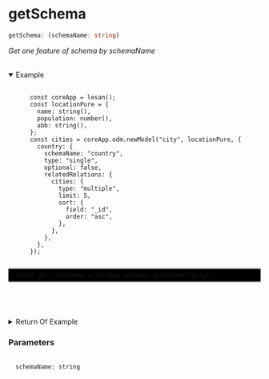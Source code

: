 # getSchema

```ts
getSchema: (schemaName: string)
```

_Get one feature of schema by schemaName_

</br>
<details open>
 <summary>
  Example
  </summary>
  <pre>
    <code class="language-ts" style="padding: 0;">
      const coreApp = lesan();
      const locationPure = {
        name: string(),
        population: number(),
        abb: string(),
      };
      const cities = coreApp.odm.newModel("city", locationPure, {
        country: {
          schemaName: "country",
          type: "single",
          optional: false,
          relatedRelations: {
            cities: {
              type: "multiple",
              limit: 5,
              sort: {
                field: "_id",
                order: "asc",
              },
            },
          },
        },
      });
      <p style="border: 2px solid gray; border-right: transparent; border-left: transparent; padding: 5px 1rem; background-color: #000000; white-space: pre-line" >const getCitySchema = coreApp.schemas.getSchema("city");</p>
    </code>
  </pre>
</details>

<details>
  <summary>
    Return Of Example
  </summary>
  <pre>
    <code class="language-json" style="padding: 0;">
  {
    pure: {
      "_id": string(),
        "name": string(),
      "location": array(number(), number()),
      },
    "relations": {
      "country": {
        "schemaName": "country",
        "type": "single",
        "optional": false,
        "relatedRelations": {
          "cities": {
            "type": "multiple",
            "limit": 5,
            "sort": {
              "field": "\_id",
              "order": "asc"
            }
          }
        }
      }
    }
    mainRelations: {
      "country": {
        schemaName: "country",
        "type": "single",
        "optional": false
      }
    },
    "relatedRelations": {
      "users": {
        "mainRelationName": "livedCities",
        "mainRelationType": "multiple",
        "schemaName": "user",
        "type": "multiple",
        "limit": 5,
        "sort": {
        "field": "\_id",
        "order": "desc"
        }
      }
    }
  }
</code>
  </pre>
</details>

<h3>Parameters</h3>
<pre>
  <code class="language-ts" style="padding: 0; margin-top: 12px; margin-top: -18px;">
  schemaName: string
  </code>
</pre>
